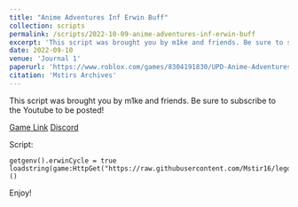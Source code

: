 ```yaml
---
title: "Anime Adventures Inf Erwin Buff"
collection: scripts
permalink: /scripts/2022-10-09-anime-adventures-inf-erwin-buff
excerpt: 'This script was brought you by m1ke and friends. Be sure to subscribe to the Youtube to be posted!'
date: 2022-09-10
venue: 'Journal 1'
paperurl: 'https://www.roblox.com/games/8304191830/UPD-Anime-Adventures'
citation: 'Mstirs Archives'
---
```

This script was brought you by m1ke and friends. Be sure to subscribe to the Youtube to be posted!

[Game Link](https://www.roblox.com/games/8304191830/UPD-Anime-Adventures)
[Discord](https://discord.gg/y7H2qGmNKd)

Script:


	getgenv().erwinCycle = true
	loadstring(game:HttpGet("https://raw.githubusercontent.com/Mstir16/legocheats/main/archive/Anime%20Adventures/Auto%20Erwin%20Buff%20Cycle.lua"))()

Enjoy!
